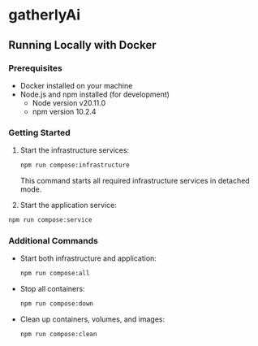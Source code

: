 # gatherlyAi

## Running Locally with Docker

### Prerequisites
- Docker installed on your machine
- Node.js and npm installed (for development)
    * Node version v20.11.0
    * npm version 10.2.4


### Getting Started

1. Start the infrastructure services:
   ```bash
   npm run compose:infrastructure
   ```
   This command starts all required infrastructure services in detached mode.


2. Start the application service:
  ```bash
  npm run compose:service
  ```

### Additional Commands


- Start both infrastructure and application:
  ```bash
  npm run compose:all
  ```

- Stop all containers:
  ```bash
  npm run compose:down
  ```

- Clean up containers, volumes, and images:
  ```bash
  npm run compose:clean
  ```

